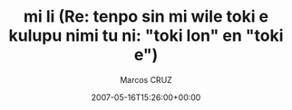 ---
title: 'mi li (Re: tenpo sin mi wile toki e kulupu nimi tu ni: "toki lon" en "toki e")'
posts: 2
hash: 't776'
author: 'Marcos CRUZ'
date: 2007-05-16T15:26:00+00:00
sources:
  - http://forums.tokipona.org/viewtopic.php%3Ft=776.html
---